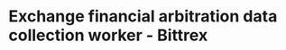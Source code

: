 Exchange financial arbitration data collection worker - Bittrex
===============================================================